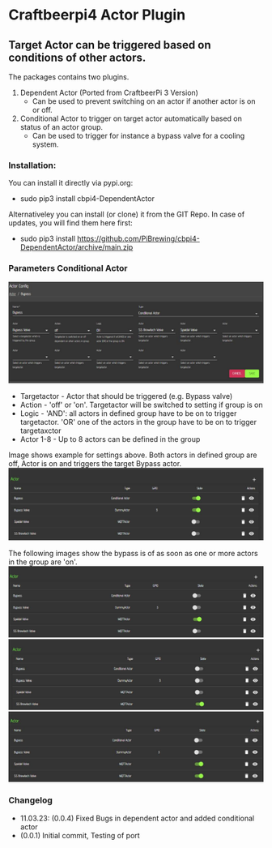# Craftbeerpi4 Actor Plugin

## Target Actor can be triggered based on conditions of other actors.

The packages contains two plugins.

1. Dependent Actor (Ported from CraftbeerPi 3 Version)
    - Can be used to prevent switching on an actor if another actor is on or off.
2. Conditional Actor to trigger on target actor automatically based on status of an actor group.
    - Can be used to trigger for instance a bypass valve for a cooling system. 

### Installation:

You can install it directly via pypi.org:	
- sudo pip3 install cbpi4-DependentActor

Alternativeley you can install (or clone) it from the GIT Repo. In case of updates, you will find them here first:
- sudo pip3 install https://github.com/PiBrewing/cbpi4-DependentActor/archive/main.zip


### Parameters Conditional Actor

![Conditional Actor Settings](https://github.com/PiBrewing/cbpi4-Dependentactor/blob/main/conditional_settings.jpg?raw=true)

- Targetactor - Actor that should be triggered (e.g. Bypass valve)
- Action - 'off' or 'on'. Targetactor will be switched to setting if group is on
- Logic - 'AND': all actors in defined group have to be on to trigger targetactor. 'OR' one of the actors in the group have to be on to trigger targetaxctor
- Actor 1-8 - Up to 8 actors can be defined in the group

Image shows example for settings above. Both actors in defined group are off, Actor is on and triggers the target Bypass actor.  
![Bypass on](https://github.com/PiBrewing/cbpi4-Dependentactor/blob/main/bypass_on.jpg?raw=true)

The following images show the bypass is of as soon as one or more actors in the group are 'on'.
![Bypass first](https://github.com/PiBrewing/cbpi4-Dependentactor/blob/main/bypass_off_1.jpg?raw=true)
![Bypass second](https://github.com/PiBrewing/cbpi4-Dependentactor/blob/main/bypass_off_2.jpg?raw=true)
![Bypass both](https://github.com/PiBrewing/cbpi4-Dependentactor/blob/main/bypass_off_both.jpg?raw=true)

### Changelog

- 11.03.23: (0.0.4) Fixed Bugs in dependent actor and added conditional actor
- (0.0.1) Initial commit, Testing of port
